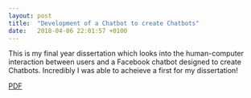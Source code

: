 ```yaml
---
layout: post
title:  "Development of a Chatbot to create Chatbots"
date:   2018-04-06 22:01:57 +0100
---
```


This is my final year dissertation which looks into the human-computer interaction between users and a Facebook chatbot designed to create Chatbots. Incredibly I was able to acheieve a first for my dissertation!

[PDF](/Final-Year-Dissertation.pdf)